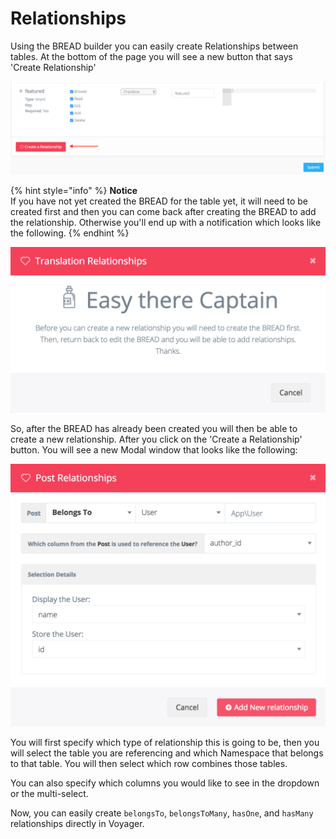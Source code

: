 # Relationships

Using the BREAD builder you can easily create Relationships between tables. At the bottom of the page you will see a new button that says 'Create Relationship'

![](../.gitbook/assets/bread_relationship.png)

{% hint style="info" %}
**Notice**  
If you have not yet created the BREAD for the table yet, it will need to be created first and then you can come back after creating the BREAD to add the relationship. Otherwise you'll end up with a notification which looks like the following.
{% endhint %}

![](../.gitbook/assets/bread_relationship_no_bread.png)

So, after the BREAD has already been created you will then be able to create a new relationship. After you click on the 'Create a Relationship' button. You will see a new Modal window that looks like the following:

![](../.gitbook/assets/bread_relationship_form.png)

You will first specify which type of relationship this is going to be, then you will select the table you are referencing and which Namespace that belongs to that table. You will then select which row combines those tables.

You can also specify which columns you would like to see in the dropdown or the multi-select.

Now, you can easily create `belongsTo`, `belongsToMany`, `hasOne`, and `hasMany` relationships directly in Voyager.
